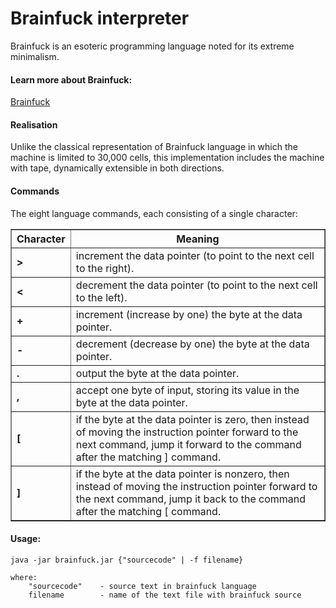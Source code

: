 # Brainfuck interpreter

Brainfuck is an esoteric programming language noted for its extreme minimalism.

#### Learn more about Brainfuck:
[Brainfuck](https://en.wikipedia.org/wiki/Brainfuck "Brainfuck")

#### Realisation
Unlike the classical representation of Brainfuck language in which the machine is limited to 30,000 cells, this implementation includes the machine with tape, dynamically extensible in both directions.

#### Commands
The eight language commands, each consisting of a single character:

<table border="1">
	<tr>
		<th><b>Character</b></th>
		<th><b>Meaning</b></th>
	</tr>
	<tr><td><b> > </b></td><td>increment the data pointer (to point to the next cell to the right).</td></tr>
	<tr><td><b> < </b></td><td>decrement the data pointer (to point to the next cell to the left).</td></tr>
	<tr><td><b> + </b></td><td>increment (increase by one) the byte at the data pointer.</td></tr>
	<tr><td><b> - </b></td><td>decrement (decrease by one) the byte at the data pointer.</td></tr>
	<tr><td><b> . </b></td><td>output the byte at the data pointer.</td></tr>
	<tr><td><b> , </b></td><td>accept one byte of input, storing its value in the byte at the data pointer.</td></tr>
	<tr><td><b> [ </b></td><td>if the byte at the data pointer is zero, then instead of moving the instruction pointer forward to the next command, jump it forward to the command after the matching ] command.</td></tr>
	<tr><td><b> ] </b></td><td>if the byte at the data pointer is nonzero, then instead of moving the instruction pointer forward to the next command, jump it back to the command after the matching [ command.</td></tr>
</table>

#### Usage:

    java -jar brainfuck.jar {"sourcecode" | -f filename}

    where:
        "sourcecode"    - source text in brainfuck language
        filename        - name of the text file with brainfuck source
